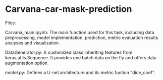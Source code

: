 # Carvana-car-mask-prediction
Files:

Carvana_main.ipynb: The main function used for this task, including data preprocessing, model implementation, prediction, metric evaluation results analyses and visualization.

DataGenerator.py:  A customized class inheriting features from keras.utils.Sequence. It provides one batch data on the fly and offers data augmentation option.

model.py: Defines a U-net architecture and its metric funtion "dice_coef".
